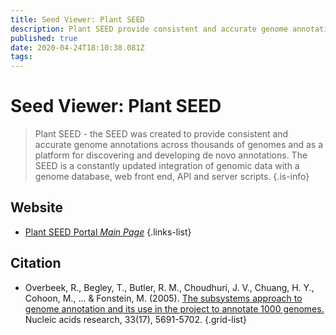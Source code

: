 ```yaml
---
title: Seed Viewer: Plant SEED
description: Plant SEED provide consistent and accurate genome annotations across many plant genomes.
published: true
date: 2020-04-24T18:10:38.081Z
tags: 
---
```


# Seed Viewer: Plant SEED

> Plant SEED - the SEED was created to provide consistent and accurate genome annotations across thousands of genomes and as a platform for discovering and developing de novo annotations. The SEED is a constantly updated integration of genomic data with a genome database, web front end, API and server scripts.
{.is-info}



## Website 

- [Plant SEED Portal *Main Page*](http://bioseed.mcs.anl.gov/~seaver/FIG/seedviewer.cgi?page=PlantSEED)
 {.links-list}

## Citation 

- Overbeek, R., Begley, T., Butler, R. M., Choudhuri, J. V., Chuang, H. Y., Cohoon, M., ... & Fonstein, M. (2005). [The subsystems approach to genome annotation and its use in the project to annotate 1000 genomes.](https://academic.oup.com/nar/article/33/17/5691/1067791) Nucleic acids research, 33(17), 5691-5702.
{.grid-list}